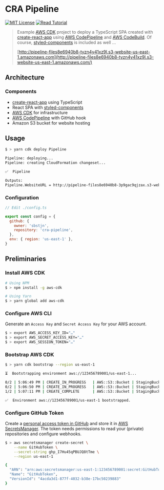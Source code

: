 # CRA Pipeline

[![MIT License](https://badgen.now.sh/badge/License/MIT/blue)](https://github.com/sbstjn/cra-pipeline/blob/master/LICENSE.md)
[![Read Tutorial](https://badgen.now.sh/badge/Read/Tutorial/orange)](https://sbstjn.com/deploy-react-cra-with-cdk-codepipeline-and-codebuild.html)

> Example [AWS CDK](https://docs.aws.amazon.com/cdk/latest/guide/home.html) project to deploy a TypeScript SPA created with [create-react-app](https://github.com/facebook/create-react-app) using [AWS CodePipeline](https://aws.amazon.com/codepipeline/) and [AWS CodeBuild](https://aws.amazon.com/codebuild/). Of course, [styled-components](https://styled-components.com/) is included as well …
>
> [http://pipeline-files8e6940b8-tyzn4y41xz9l.s3-website-us-east-1.amazonaws.com](http://pipeline-files8e6940b8-tyzn4y41xz9l.s3-website-us-east-1.amazonaws.com/)

## Architecture

### Components

- [create-react-app](https://github.com/facebook/create-react-app) using TypeScript
- React SPA with [styled-components](https://styled-components.com/)
- [AWS CDK](https://docs.aws.amazon.com/cdk/latest/guide/home.html) for infrastructure
- [AWS CodePipeline](https://aws.amazon.com/codepipeline/) with GitHub hook
- Amazon S3 bucket for website hosting

## Usage

```bash
$ > yarn cdk deploy Pipeline

Pipeline: deploying...
Pipeline: creating CloudFormation changeset...

✅  Pipeline

Outputs:
Pipeline.WebsiteURL = http://pipeline-files8e6940b8-3p9gac9qjzax.s3-website-us-east-1.amazonaws.com
```

### Configuration

```js
// Edit ./config.ts

export const config = {
  github: {
    owner: 'sbstjn',
    repository: 'cra-pipeline',
  },
  env: { region: 'us-east-1' },
}
```

## Preliminaries

### Install AWS CDK

```bash
# Using NPM
$ > npm install -g aws-cdk

# Using Yarn
$ > yarn global add aws-cdk
```

### Configure AWS CLI

Generate an `Access Key` and `Secret Access Key` for your AWS account.

```bash
$ > export AWS_ACCESS_KEY_ID="…"
$ > export AWS_SECRET_ACCESS_KEY="…"
$ > export AWS_SESSION_TOKEN="…"
```

### Bootstrap AWS CDK

```bash
$ > yarn cdk bootstrap --region us-east-1

⏳  Bootstrapping environment aws://123456789001/us-east-1...

0/2 | 5:06:49 PM | CREATE_IN_PROGRESS   | AWS::S3::Bucket | StagingBucket
0/2 | 5:06:50 PM | CREATE_IN_PROGRESS   | AWS::S3::Bucket | StagingBucket Resource creation Initiated
1/2 | 5:07:11 PM | CREATE_COMPLETE      | AWS::S3::Bucket | StagingBucket

✅  Environment aws://123456789001/us-east-1 bootstrapped.
```

### Configure GitHub Token

Create a [personal access token in GitHub](https://help.github.com/en/github/authenticating-to-github/creating-a-personal-access-token-for-the-command-line) and store it in [AWS SecretsManager](https://aws.amazon.com/secrets-manager/). The token needs permissions to read your (private) repositories and configure webhooks.

```bash
$ > aws secretsmanager create-secret \
    --name GitHubToken \
    --secret-string ghp_I7Hu45qPBUJQ8tTme \
    --region us-east-1

{
  "ARN": "arn:aws:secretsmanager:us-east-1:123456789001:secret:GitHubToken-uNBxTr",
  "Name": "GitHubToken",
  "VersionId": "4acda3d1-877f-4032-b38e-17bc50239883"
}
```
